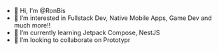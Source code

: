 - 👋 Hi, I’m @RonBis
- 👀 I’m interested in Fullstack Dev, Native Mobile Apps, Game Dev and much more!!
- 🌱 I’m currently learning Jetpack Compose, NestJS
- 💞️ I’m looking to collaborate on Prototypr


<!---
RonBis/RonBis is a ✨ special ✨ repository because its `README.md` (this file) appears on your GitHub profile.
You can click the Preview link to take a look at your changes.
--->
